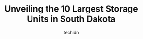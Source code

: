 ---
layout: ampstory
image: https://i0.wp.com/paketmu.com/wp-content/uploads/2023/06/u-haul-moving-storage-of-aberdeen-0-in-south-dakota-1686372298.jpeg?resize=640,853
author: techidn
featured: false
description: Explore the diverse Storage Unit scene in South Dakota, home to an incredible selection of 10 establishments catering to every taste. Whether youre in search of iconic favorites or undiscov
title: Unveiling the 10 Largest Storage Units in South Dakota
cover:
   title: Unveiling the 10 Largest Storage Units in South Dakota
   subtitle: RICKPATE
   background: https://paketmu.com/wp-content/uploads/2023/06/u-haul-moving-storage-of-aberdeen-0-in-south-dakota-1686372298.jpeg

pages: 
 - layout: thirds
   top: <h1>#1 Lock It & Leave It Storage</h1>
   bottom: "<p>Stored all of my belongings here for almost a year...they were secure (while the facility isnt fully fenced, there are access gates. The climate control buildings also r</p>"
   background: https://paketmu.com/wp-content/uploads/2023/06/u-haul-moving-storage-of-aberdeen-1-in-south-dakota-1686372299.jpeg
   backgroundblur: true
 - layout: thirds
   top: <h1>#2 KO Storage</h1>
   bottom: "<p>Easy rental process and nice sized units.  However, snow removal just pushes a 3 ridge in front of doors which dont seal up well and units flood easily with thawing</p>"
   background: https://paketmu.com/wp-content/uploads/2023/06/u-haul-moving-storage-of-aberdeen-2-in-south-dakota-1686372300.jpeg
   cta:
      link: https://paketmu.com/unveiling-the-10-largest-storage-units-in-south-dakota/
      text: Unveiling the 10 Largest Storage Units in South Dakota
 - layout: thirds
   top: <h1>#3 New Prairie Storage Lyons</h1>
   bottom: "<p>Im a new customer as of this writing/review. So far the NPS-L crew has been great with quick responses to queries at least during the week. I had questions they readily </p>"
   background: https://paketmu.com/wp-content/uploads/2023/06/u-haul-moving-storage-of-aberdeen-3-in-south-dakota-1686372301.jpeg
   cta:
      link: https://paketmu.com/unveiling-the-10-largest-storage-units-in-south-dakota/
      text: Unveiling the 10 Largest Storage Units in South Dakota
 - layout: thirds
   top: <h1>#4 Storage Center</h1>
   bottom: "<p>8610 W 41st St, Sioux Falls, SD 57106, United States</p>"
   background: https://images.unsplash.com/photo-1496096265110-f83ad7f96608?ixlib=rb-4.0.3&ixid=MnwxMjA3fDB8MHxwaG90by1wYWdlfHx8fGVufDB8fHx8&auto=format&fit=crop&w=640&h=853&q=80
   cta:
      link: https://paketmu.com/unveiling-the-10-largest-storage-units-in-south-dakota/
      text: Unveiling the 10 Largest Storage Units in South Dakota
 - layout: thirds
   top: <h1>#5 Casco Storage Units</h1>
   bottom: "<p>1700 E 39th St N, Sioux Falls, SD 57104, United States</p>"
   background: https://images.unsplash.com/photo-1614648718611-0635f29016cb?ixlib=rb-4.0.3&ixid=MnwxMjA3fDB8MHxwaG90by1wYWdlfHx8fGVufDB8fHx8&auto=format&fit=crop&w=640&h=853&q=80
   cta:
      link: https://paketmu.com/unveiling-the-10-largest-storage-units-in-south-dakota/
      text: Unveiling the 10 Largest Storage Units in South Dakota
 - layout: thirds
   top: <h1>#6 Renner Storage</h1>
   bottom: "<p>25788 472nd Ave, Renner, SD 57055, United States</p>"
   background: https://images.unsplash.com/photo-1604871000636-074fa5117945?ixlib=rb-4.0.3&ixid=MnwxMjA3fDB8MHxwaG90by1wYWdlfHx8fGVufDB8fHx8&auto=format&fit=crop&w=640&h=853&q=80
   cta:
      link: https://paketmu.com/unveiling-the-10-largest-storage-units-in-south-dakota/
      text: Unveiling the 10 Largest Storage Units in South Dakota
 - layout: thirds
   top: <h1>#7 Savvy Storage</h1>
   bottom: "<p>560 Liberty Blvd, Box Elder, SD 57719, United States</p>"
   background: https://images.unsplash.com/photo-1564951434112-64d74cc2a2d7?ixlib=rb-4.0.3&ixid=MnwxMjA3fDB8MHxwaG90by1wYWdlfHx8fGVufDB8fHx8&auto=format&fit=crop&w=640&h=853&q=80
   cta:
      link: https://paketmu.com/unveiling-the-10-largest-storage-units-in-south-dakota/
      text: Unveiling the 10 Largest Storage Units in South Dakota
 - layout: thirds
   middle: Continue reading...
   background: https://images.unsplash.com/photo-1488554378835-f7acf46e6c98?ixlib=rb-4.0.3&ixid=MnwxMjA3fDB8MHxwaG90by1wYWdlfHx8fGVufDB8fHx8&auto=format&fit=crop&w=640&h=853&q=80
   cta:
      link: https://paketmu.com/unveiling-the-10-largest-storage-units-in-south-dakota/
      text: Unveiling the 10 Largest Storage Units in South Dakota
      
---